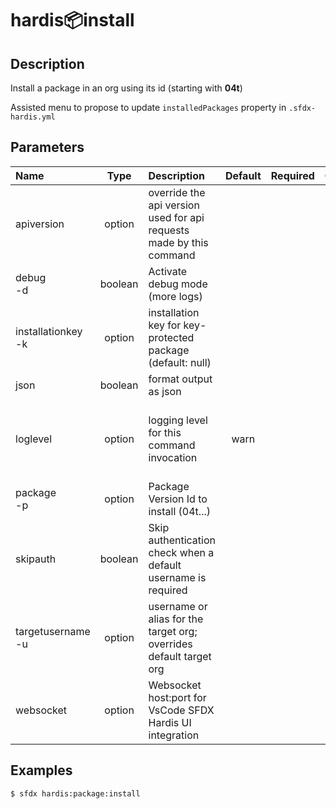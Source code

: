 <!-- This file has been generated with command 'sfdx hardis:doc:plugin:generate'. Please do not update it manually or it may be overwritten -->
# hardis:package:install

## Description

Install a package in an org using its id (starting with **04t**)

Assisted menu to propose to update `installedPackages` property in `.sfdx-hardis.yml`


## Parameters

| Name                   |  Type   | Description                                                         | Default | Required |                        Options                        |
|:-----------------------|:-------:|:--------------------------------------------------------------------|:-------:|:--------:|:-----------------------------------------------------:|
| apiversion             | option  | override the api version used for api requests made by this command |         |          |                                                       |
| debug<br/>-d           | boolean | Activate debug mode (more logs)                                     |         |          |                                                       |
| installationkey<br/>-k | option  | installation key for key-protected package (default: null)          |         |          |                                                       |
| json                   | boolean | format output as json                                               |         |          |                                                       |
| loglevel               | option  | logging level for this command invocation                           |  warn   |          | trace<br/>debug<br/>info<br/>warn<br/>error<br/>fatal |
| package<br/>-p         | option  | Package Version Id to install (04t...)                              |         |          |                                                       |
| skipauth               | boolean | Skip authentication check when a default username is required       |         |          |                                                       |
| targetusername<br/>-u  | option  | username or alias for the target org; overrides default target org  |         |          |                                                       |
| websocket              | option  | Websocket host:port for VsCode SFDX Hardis UI integration           |         |          |                                                       |

## Examples

```shell
$ sfdx hardis:package:install
```


